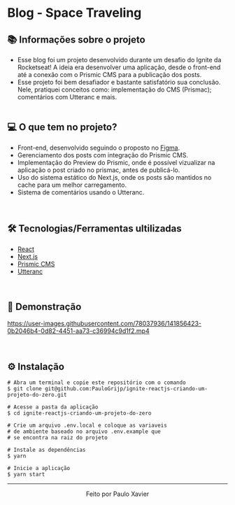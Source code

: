 # Blog - Space Traveling

## 📚 Informações sobre o projeto

* Esse blog foi um projeto desenvolvido durante um desafio do Ignite da Rocketseat! A ideia era desenvolver uma aplicação, desde o front-end até a conexão com o Prismic CMS para a publicação dos posts.
* Esse projeto foi bem desafiador e bastante satisfatório sua conclusão. Nele, pratiquei conceitos como: implementação do CMS (Prismac); comentários com Utteranc e mais.   
&nbsp;

## 💻 O que tem no projeto?

* Front-end, desenvolvido seguindo o proposto no [Figma](https://www.figma.com/file/0Y26j0tf1K2WB5c1ja5hov/Desafios-M%C3%B3dulo-3-ReactJS?node-id=0%3A1).
* Gerenciamento dos posts com integração do Prismic CMS.
* Implementação do Preview do Prismic, onde é possível vizualizar na aplicação o post criado no prismac, antes de publicá-lo.
* Uso do sistema estático do Next.js, onde os posts são mantidos no cache para um melhor carregamento.
* Sistema de comentários usando o Utteranc.

&nbsp;

## 🛠️ Tecnologias/Ferramentas ultilizadas

* [React](https://pt-br.reactjs.org/E)
* [Next.js](https://nextjs.org/)
* [Prismic CMS](https://prismic.io/)
* [Utteranc](https://utteranc.es/)

&nbsp;

## 🎥 Demonstração

https://user-images.githubusercontent.com/78037936/141856423-0b2046b4-0d82-4451-aa73-c36994c9d1f2.mp4



&nbsp;

## ⚙️ Instalação
```
# Abra um terminal e copie este repositório com o comando
$ git clone git@github.com:PauloGrijp/ignite-reactjs-criando-um-projeto-do-zero.git
```

```
# Acesse a pasta da aplicação
$ cd ignite-reactjs-criando-um-projeto-do-zero

# Crie um arquivo .env.local e coloque as variaveis
# de ambiente baseado no arquivo .env.example que
# se encontra na raiz do projeto

# Instale as dependências
$ yarn

# Inicie a aplicação
$ yarn start

```

---

<p align="center">Feito por Paulo Xavier</p>

